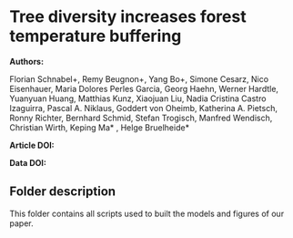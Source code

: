 # Tree diversity increases forest temperature buffering

**Authors:**

Florian Schnabel+, Remy Beugnon+, Yang Bo+, Simone Cesarz, Nico Eisenhauer, Maria Dolores Perles Garcia, Georg Haehn, Werner Hardtle, Yuanyuan Huang, Matthias Kunz, Xiaojuan Liu, Nadia Cristina Castro Izaguirra, Pascal A. Niklaus, Goddert von Oheimb, Katherina A. Pietsch, Ronny Richter, Bernhard Schmid, Stefan Trogisch, Manfred Wendisch, Christian Wirth, Keping Ma\* , Helge Bruelheide\*

**Article DOI:**

**Data DOI:**

## Folder description

This folder contains all scripts used to built the models and figures of our paper.
